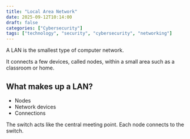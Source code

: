 ```yaml
---
title: "Local Area Network"
date: 2025-09-12T10:14:00
draft: false
categories: ["Cybersecurity"]
tags: ["technology", "security", "cybersecurity", "networking"]
---
```


A LAN is the smallest type of computer network.

It connects a few devices, called nodes, within a small area such as a classroom or home.

## What makes up a LAN?

- Nodes
- Network devices
- Connections

The switch acts like the central meeting point. Each node connects to the switch.
